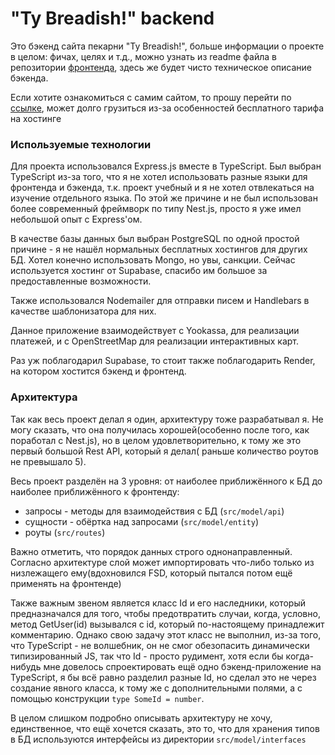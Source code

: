 # "Ty Breadish!" backend

Это бэкенд сайта пекарни "Ty Breadish!", больше информации о проекте в целом: фичах, целях и т.д., можно узнать из readme файла в репозитории [фронтенда](https://github.com/grommoott/ty-breadish), здесь же будет чисто техническое описание бэкенда.

Если хотите ознакомиться с самим сайтом, то прошу перейти по [ссылке](https://ty-breadish.onrender.com/), может долго грузиться из-за особенностей бесплатного тарифа на хостинге

### Используемые технологии

Для проекта использовался Express.js вместе в TypeScript. Был выбран TypeScript из-за того, что я не хотел использовать разные языки для фронтенда и бэкенда, т.к. проект учебный и я не хотел отвлекаться на изучение отдельного языка. По этой же причине и не был использован более современный фреймворк по типу Nest.js, просто я уже имел небольшой опыт с Express'ом.

В качестве базы данных был выбран PostgreSQL по одной простой причине - я не нашёл нормальных бесплатных хостингов для других БД. Хотел конечно использовать Mongo, но увы, санкции. Сейчас используется хостинг от Supabase, спасибо им большое за предоставленные возможности.

Также использовался Nodemailer для отправки писем и Handlebars в качестве шаблонизатора для них.

Данное приложение взаимодействует с Yookassa, для реализации платежей, и с OpenStreetMap для реализации интерактивных карт.

Раз уж поблагодарил Supabase, то стоит также поблагодарить Render, на котором хостится бэкенд и фронтенд.

### Архитектура

Так как весь проект делал я один, архитектуру тоже разрабатывал я. Не могу сказать, что она получилась хорошей(особенно после того, как поработал с Nest.js), но в целом удовлетворительно, к тому же это первый большой Rest API, который я делал( раньше количество роутов не превышало 5).

Весь проект разделён на 3 уровня: от наиболее приближённого к БД до наиболее приближённого к фронтенду:
- запросы - методы для взаимодействия с БД (`src/model/api`)
- сущности - обёртка над запросами (`src/model/entity`)
- роуты (`src/routes`)

Важно отметить, что порядок данных строго однонаправленный. Согласно архитектуре слой может импортировать что-либо только из низлежащего ему(вдохновился FSD, который пытался потом ещё применять на фронтенде)

Также важным звеном является класс Id и его наследники, который предназначался для того, чтобы предотвратить случаи, когда, условно, метод GetUser(id) вызывался с id, который по-настоящему принадлежит комментарию. Однако свою задачу этот класс не выполнил, из-за того, что TypeScript - не волшебник, он не смог обезопасить динамически типизированный JS, так что Id - просто рудимент, хотя если бы когда-нибудь мне довелось спроектировать ещё одно бэкенд-приложение на TypeScript, я бы всё равно разделил разные Id, но сделал это не через создание явного класса, к тому же с дополнительными полями, а с помощью конструкции `type SomeId = number`.

В целом слишком подробно описывать архитектуру не хочу, единственное, что ещё хочется сказать, это то, что для хранения типов в БД используются интерфейсы из директории `src/model/interfaces`
